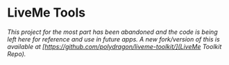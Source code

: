 # LiveMe Tools

*This project for the most part has been abandoned and the code is being left here for reference and use in future apps.  A new fork/version of this is available at [https://github.com/polydragon/liveme-toolkit/](LiveMe Toolkit Repo).*
